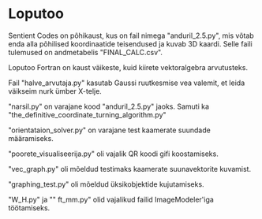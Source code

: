 # Loputoo
Sentient Codes on põhikaust, kus on fail nimega "anduril_2.5.py", mis võtab enda alla põhilised koordinaatide teisendused ja kuvab 3D kaardi.
Selle faili tulemused on andmetabelis "FINAL_CALC.csv".

Loputoo Fortran on kaust väikeste, kuid kiirete vektoralgebra arvutusteks.

Fail "halve_arvutaja.py" kasutab Gaussi ruutkesmise vea valemit, et leida väikseim nurk ümber X-telje.

"narsil.py" on varajane kood "anduril_2.5.py" jaoks.
Samuti ka "the_definitive_coordinate_turning_algorithm.py"

"orientataion_solver.py" on varajane test kaamerate suundade määramiseks.

"poorete_visualiseerija.py" oli vajalik QR koodi gifi koostamiseks.

"vec_graph.py" oli mõeldud testimaks kaamerate suunavektorite kuvamist.

"graphing_test.py" oli mõeldud üksikobjektide kujutamiseks.

"W_H.py" ja "" ft_mm.py" olid vajalikud failid ImageModeler'iga töötamiseks.
